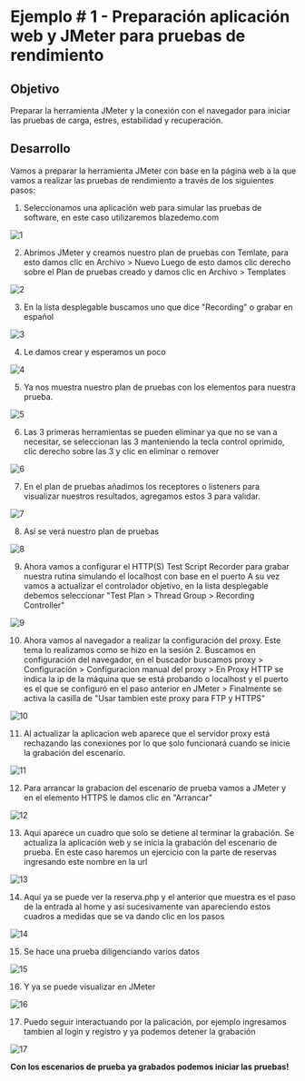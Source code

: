 # Ejemplo # 1 - Preparación aplicación web y JMeter para pruebas de rendimiento

## Objetivo

Preparar la herramienta JMeter y la conexión con el navegador para iniciar las pruebas de carga, estres, estabilidad y recuperación.

## Desarrollo

Vamos a preparar la herramienta JMeter con base en la página web a la que vamos a realizar las pruebas de rendimiento a través de los siguientes pasos:

1. Seleccionamos una aplicación web para simular las pruebas de software, en este caso utilizaremos blazedemo.com

![1](https://user-images.githubusercontent.com/22419786/156011701-004cfffa-57b9-4e0a-9814-c850b90d4cb2.PNG)

2. Abrimos JMeter y creamos nuestro plan de pruebas con Temlate, para esto damos clic en Archivo > Nuevo
    Luego de esto damos clic derecho sobre el Plan de pruebas creado y damos clic en Archivo > Templates

![2](https://user-images.githubusercontent.com/22419786/156011742-8a8b97b4-465f-44e6-933b-032664920b04.PNG)

3. En la lista desplegable buscamos uno que dice "Recording" o grabar en español

![3](https://user-images.githubusercontent.com/22419786/156011775-6c1e3972-bfb3-4c21-9086-249941002e57.PNG)

4. Le damos crear y esperamos un poco

![4](https://user-images.githubusercontent.com/22419786/156011792-bd31d636-63df-47ff-8edd-7dd9c7c067bc.PNG)

5. Ya nos muestra nuestro plan de pruebas con los elementos para nuestra prueba.

![5](https://user-images.githubusercontent.com/22419786/156011802-c72d5e6b-bcc9-471d-adb5-842e8fcd42d3.PNG)

6. Las 3 primeras herramientas se pueden eliminar ya que no se van a necesitar, se seleccionan las 3 manteniendo la tecla control oprimido, clic derecho sobre las 3 y clic en eliminar o remover

![6](https://user-images.githubusercontent.com/22419786/156011832-578cbec8-9018-4b0f-9c67-9e6366fe0f10.PNG)

7. En el plan de pruebas añadimos los receptores o listeners para visualizar nuestros resultados, agregamos estos 3 para validar.

![7](https://user-images.githubusercontent.com/22419786/156011879-e53e0245-beb4-4b58-ba9e-b8dfb7d81aab.PNG)

8. Así se verá nuestro plan de pruebas

![8](https://user-images.githubusercontent.com/22419786/156011885-98132915-7148-40ea-b197-1b35ea69d723.PNG)

9. Ahora vamos a configurar el HTTP(S) Test Script Recorder para grabar nuestra rutina simulando el localhost con base en el puerto 
    A su vez vamos a actualizar el controlador objetivo, en la lista desplegable debemos seleccionar "Test Plan > Thread Group > Recording Controller"

![9](https://user-images.githubusercontent.com/22419786/156011895-3e11e2ae-3b05-432b-a7cc-e55ccefbaa35.PNG)

10. Ahora vamos al navegador a realizar la configuración del proxy. Este tema lo realizamos como se hizo en la sesión 2.
    Buscamos en configuración del navegador, en el buscador buscamos proxy > Configuración > Configuracion manual del proxy > En Proxy HTTP se indica la ip de la máquina que se está probando o localhost y el puerto es el que se configuró en el paso anterior en JMeter > Finalmente se activa la casilla de "Usar tambien este proxy para FTP y HTTPS"

![10](https://user-images.githubusercontent.com/22419786/156011911-889fbb3b-bb01-475e-b923-06b7da1af6c2.PNG)

11. Al actualizar la aplicacion web aparece que el servidor proxy está rechazando las conexiones por lo que solo funcionará cuando se inicie la grabación del escenario.

![11](https://user-images.githubusercontent.com/22419786/156011923-10887101-8f15-45e3-a9fa-1f76110a1cd8.PNG)

12. Para arrancar la grabacion del escenario de prueba vamos a JMeter y en el elemento HTTPS le damos clic en "Arrancar"

![12](https://user-images.githubusercontent.com/22419786/156011944-f40113ac-bbc9-4b04-9494-7d039cd4600a.PNG)

13. Aqui aparece un cuadro que solo se detiene al terminar la grabación. Se actualiza la aplicación web y se inicia la grabación del escenario de prueba. En este caso haremos un ejercicio con la parte de reservas ingresando este nombre en la url

![13](https://user-images.githubusercontent.com/22419786/156011959-78e7f645-6686-403f-995e-8eaaa86b986d.PNG)

14. Aquí ya se puede ver la reserva.php y el anterior que muestra es el paso de la entrada al home y así sucesivamente van apareciendo estos cuadros a medidas que se va dando clic en los pasos

![14](https://user-images.githubusercontent.com/22419786/156011963-0b488c39-9ff9-4c31-a3ac-10304bbb5887.PNG)

15. Se hace una prueba diligenciando varios datos

![15](https://user-images.githubusercontent.com/22419786/156011980-4b16682e-a5df-4cb0-89d7-d0a987081632.PNG)

16. Y ya se puede visualizar en JMeter

![16](https://user-images.githubusercontent.com/22419786/156012011-18c66254-e01a-4c97-83e8-240f446fcb1a.PNG)

17. Puedo seguir interactuando por la palicación, por ejemplo ingresamos tambien al login y registro y ya podemos detener la grabación

![17](https://user-images.githubusercontent.com/22419786/156012020-54eb24c1-da05-4cd3-9976-2182a6f7203a.PNG)

**Con los escenarios de prueba ya grabados podemos iniciar las pruebas!**
